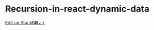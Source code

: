 # Recursion-in-react-dynamic-data

[Edit on StackBlitz ⚡️](https://stackblitz.com/edit/react-8mpav3)